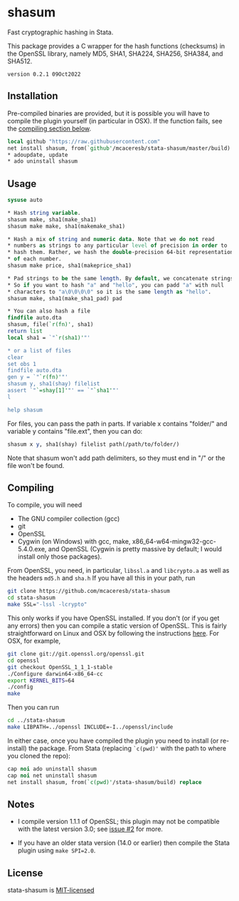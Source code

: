 shasum
======

Fast cryptographic hashing in Stata.

This package provides a C wrapper for the hash functions (checksums)
in the OpenSSL library, namely MD5, SHA1, SHA224, SHA256, SHA384, and
SHA512.

`version 0.2.1 09Oct2022`

Installation
------------

Pre-compiled binaries are provided, but it is possible you will have
to compile the plugin yourself (in particular in OSX). If the function
fails, see the [compiling section below](#compiling).

```stata
local github "https://raw.githubusercontent.com"
net install shasum, from(`github'/mcaceresb/stata-shasum/master/build)
* adoupdate, update
* ado uninstall shasum
```

Usage
-----

```stata
sysuse auto

* Hash string variable.
shasum make, sha1(make_sha1)
shasum make make, sha1(makemake_sha1)

* Hash a mix of string and numeric data. Note that we do not read
* numbers as strings to any particular level of precision in order to
* hash them. Rather, we hash the double-precision 64-bit representation
* of each number.
shasum make price, sha1(makeprice_sha1)

* Pad strings to be the same length. By default, we concatenate strings.
* So if you want to hash "a" and "hello", you can padd "a" with null
* characters to "a\0\0\0\0" so it is the same length as "hello".
shasum make, sha1(make_sha1_pad) pad

* You can also hash a file
findfile auto.dta
shasum, file(`r(fn)', sha1)
return list
local sha1 = `"`r(sha1)'"'

* or a list of files
clear
set obs 1
findfile auto.dta
gen y = `"`r(fn)'"'
shasum y, sha1(shay) filelist
assert `"`=shay[1]'"' == `"`sha1'"'
l

help shasum
```

For files, you can pass the path in parts. If variable x contains
"folder/" and variable y contains "file.ext", then you can do:
```stata
shasum x y, sha1(shay) filelist path(/path/to/folder/)
```

Note that shasum won't add path delimiters, so they must end in "/" or
the file won't be found.

Compiling
---------

To compile, you will need

- The GNU compiler collection (gcc)
- git
- OpenSSL
- Cygwin (on Windows) with gcc, make, x86_64-w64-mingw32-gcc-5.4.0.exe, and OpenSSL (Cygwin is pretty massive by default; I would install only those packages).

From OpenSSL, you need, in particular, `libssl.a` and `libcrypto.a`
as well as the headers `md5.h` and `sha.h` If you have all this in
your path, run

```sh
git clone https://github.com/mcaceresb/stata-shasum
cd stata-shasum
make SSL="-lssl -lcrypto"
```

This only works if you have OpenSSL installed. If you don't (or if you
get any errors) then you can compile a static version of OpenSSL. This
is fairly straightforward on Linux and OSX by following the instructions
[here](https://wiki.openssl.org/index.php/Compilation_and_Installation). For OSX, for example,

```sh
git clone git://git.openssl.org/openssl.git
cd openssl
git checkout OpenSSL_1_1_1-stable
./Configure darwin64-x86_64-cc
export KERNEL_BITS=64
./config
make
```

Then you can run
```sh
cd ../stata-shasum
make LIBPATH=../openssl INCLUDE=-I../openssl/include
```

In either case, once you have compiled the plugin you need
to install (or re-install) the  package. From Stata (replacing
`` `c(pwd)' `` with the path to where you cloned the repo):
```stata
cap noi ado uninstall shasum
cap noi net uninstall shasum
net install shasum, from(`c(pwd)'/stata-shasum/build) replace
```

Notes
-----

- I compile version 1.1.1 of OpenSSL; this plugin may not be
  compatible with the latest version 3.0; see [issue #2](https://github.com/mcaceresb/stata-shasum/issues/2) for more.

- If you have an older stata version (14.0 or earlier) then
  compile the Stata plugin using `make SPI=2.0`.

License
-------

stata-shasum is [MIT-licensed](https://github.com/mcaceresb/stata-shasum/blob/master/LICENSE)
